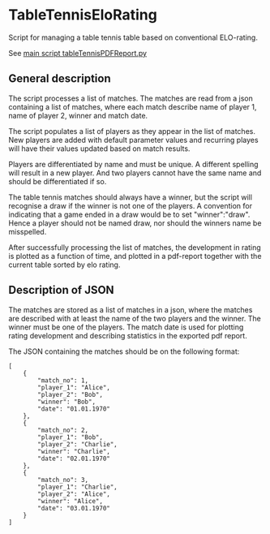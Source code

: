 # TableTennisEloRating
Script for managing a table tennis table based on conventional ELO-rating. 

See [main script tableTennisPDFReport.py](tableTennisPDFReport.py)

## General description
The script processes a list of matches. The matches are read from a json containing a list of matches, where each match describe
name of player 1, name of player 2, winner and match date.

The script populates a list of players as they appear in the list of matches. New players are added with default parameter values 
and recurring playes will have their values updated based on match results.

Players are differentiated by name and must be unique. A different spelling will result in a new player. And two players cannot have 
the same name and should be differentiated if so. 

The table tennis matches should always have a winner, but the script will recognise a draw if the winner is not one of the players. A convention for indicating that a game ended in a draw would be to set "winner":"draw". 
Hence a player should not be named draw, nor should the winners name be misspelled.

After successfully processing the list of matches, the development in rating is plotted as a function of time, and plotted in a pdf-report together with the current table sorted by elo rating.

## Description of JSON
The matches are stored as a list of matches in a json, where the matches are described with at least the name of the two players and the winner. The winner must be one of the players. The match date is used for plotting rating development and describing statistics in the exported pdf report.

The JSON containing the matches should be on the following format:

```
[
    {
        "match_no": 1,
        "player_1": "Alice",
        "player_2": "Bob",
        "winner": "Bob",
        "date": "01.01.1970"
    },
    {
        "match_no": 2,
        "player_1": "Bob",
        "player_2": "Charlie",
        "winner": "Charlie",
        "date": "02.01.1970"
    },
    {
        "match_no": 3,
        "player_1": "Charlie",
        "player_2": "Alice",
        "winner": "Alice",
        "date": "03.01.1970"
    }
]
```
